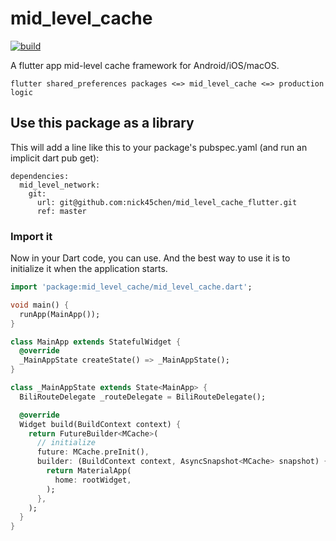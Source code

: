 # mid_level_cache

[![build](https://github.com/nick45chen/mid_level_cache_flutter/actions/workflows/test-package.yml/badge.svg)](https://github.com/nick45chen/mid_level_cache_flutter/actions/workflows/test-package.yml)

A flutter app mid-level cache framework for Android/iOS/macOS.

```
flutter shared_preferences packages <=> mid_level_cache <=> production logic
```

## Use this package as a library

This will add a line like this to your package's pubspec.yaml (and run an implicit dart pub get):

```
dependencies:
  mid_level_network:
    git:
      url: git@github.com:nick45chen/mid_level_cache_flutter.git
      ref: master
```

### Import it

Now in your Dart code, you can use.
And the best way to use it is to initialize it when the application starts.

``` dart
import 'package:mid_level_cache/mid_level_cache.dart';

void main() {
  runApp(MainApp());
}

class MainApp extends StatefulWidget {
  @override
  _MainAppState createState() => _MainAppState();
}

class _MainAppState extends State<MainApp> {
  BiliRouteDelegate _routeDelegate = BiliRouteDelegate();

  @override
  Widget build(BuildContext context) {
    return FutureBuilder<MCache>(
      // initialize
      future: MCache.preInit(),
      builder: (BuildContext context, AsyncSnapshot<MCache> snapshot) {
        return MaterialApp(
          home: rootWidget,
        );
      },
    );
  }
}
```

